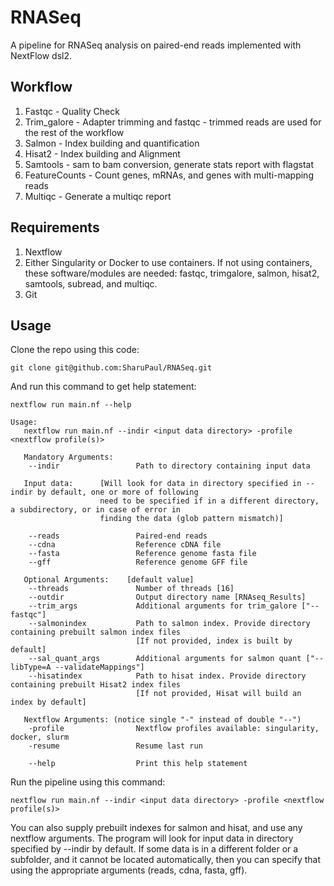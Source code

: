 # RNASeq
A pipeline for RNASeq analysis on paired-end reads implemented with NextFlow dsl2.


## Workflow
1. Fastqc - Quality Check
2. Trim_galore - Adapter trimming and fastqc - trimmed reads are used for the rest of the workflow
3. Salmon - Index building and quantification
4. Hisat2 - Index building and Alignment
5. Samtools - sam to bam conversion, generate stats report with flagstat
6. FeatureCounts - Count genes, mRNAs, and genes with multi-mapping reads
7. Multiqc - Generate a multiqc report


## Requirements
1. Nextflow
2. Either Singularity or Docker to use containers. If not using containers, these software/modules are needed: fastqc, trimgalore, salmon, hisat2, samtools, subread, and multiqc.
3. Git


## Usage
Clone the repo using this code:

```
git clone git@github.com:SharuPaul/RNASeq.git
```

And run this command to get help statement:

```
nextflow run main.nf --help
```

```
Usage:
   nextflow run main.nf --indir <input data directory> -profile <nextflow profile(s)>

   Mandatory Arguments:         
    --indir                 Path to directory containing input data 

   Input data:      [Will look for data in directory specified in --indir by default, one or more of following 
                    need to be specified if in a different directory, a subdirectory, or in case of error in 
                    finding the data (glob pattern mismatch)]

    --reads                 Paired-end reads
    --cdna                  Reference cDNA file
    --fasta                 Reference genome fasta file
    --gff                   Reference genome GFF file
   
   Optional Arguments:    [default value]
    --threads               Number of threads [16]
    --outdir                Output directory name [RNAseq_Results]
    --trim_args             Additional arguments for trim_galore ["--fastqc"]
    --salmonindex           Path to salmon index. Provide directory containing prebuilt salmon index files 
                            [If not provided, index is built by default]
    --sal_quant_args        Additional arguments for salmon quant ["--libType=A --validateMappings"]
    --hisatindex            Path to hisat index. Provide directory containing prebuilt Hisat2 index files 
                            [If not provided, Hisat will build an index by default] 
    
   Nextflow Arguments: (notice single "-" instead of double "--") 
    -profile                Nextflow profiles available: singularity, docker, slurm
    -resume                 Resume last run

    --help                  Print this help statement 
```

Run the pipeline using this command:

```
nextflow run main.nf --indir <input data directory> -profile <nextflow profile(s)>
```

You can also supply prebuilt indexes for salmon and hisat, and use any nextflow arguments. The program will look for input data in directory specified by --indir by default. If some data is in a different folder or a subfolder, and it cannot be located automatically, then you can specify that using the appropriate arguments (reads, cdna, fasta, gff).
